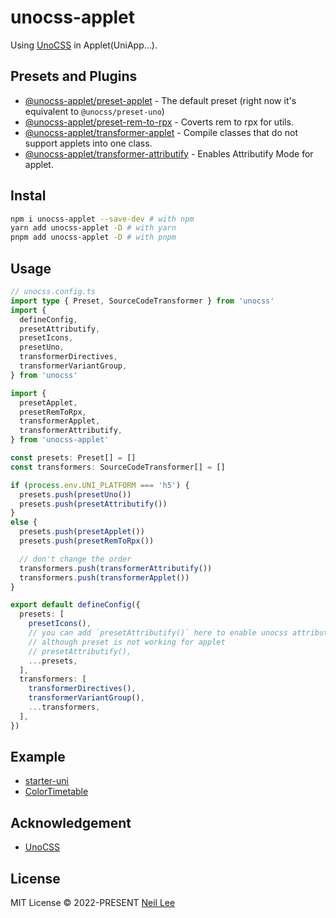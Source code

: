 # unocss-applet

Using [UnoCSS](https://github.com/unocss/unocss) in Applet(UniApp...).

## Presets and Plugins
- [@unocss-applet/preset-applet](./packages/preset-applet) - The default preset  (right now it's equivalent to `@unocss/preset-uno`)
- [@unocss-applet/preset-rem-to-rpx](./packages/preset-rem-to-rpx) - Coverts rem to rpx for utils.
- [@unocss-applet/transformer-applet](./packages/transformer-applet) - Compile classes that do not support applets into one class.
- [@unocss-applet/transformer-attributify](./packages/transformer-attributify) - Enables Attributify Mode for applet.

## Instal

```bash
npm i unocss-applet --save-dev # with npm
yarn add unocss-applet -D # with yarn
pnpm add unocss-applet -D # with pnpm
```

## Usage

```ts
// unocss.config.ts
import type { Preset, SourceCodeTransformer } from 'unocss'
import {
  defineConfig,
  presetAttributify,
  presetIcons,
  presetUno,
  transformerDirectives,
  transformerVariantGroup,
} from 'unocss'

import {
  presetApplet,
  presetRemToRpx,
  transformerApplet,
  transformerAttributify,
} from 'unocss-applet'

const presets: Preset[] = []
const transformers: SourceCodeTransformer[] = []

if (process.env.UNI_PLATFORM === 'h5') {
  presets.push(presetUno())
  presets.push(presetAttributify())
}
else {
  presets.push(presetApplet())
  presets.push(presetRemToRpx())

  // don't change the order
  transformers.push(transformerAttributify())
  transformers.push(transformerApplet())
}

export default defineConfig({
  presets: [
    presetIcons(),
    // you can add `presetAttributify()` here to enable unocss attributify mode prompt
    // although preset is not working for applet
    // presetAttributify(),
    ...presets,
  ],
  transformers: [
    transformerDirectives(),
    transformerVariantGroup(),
    ...transformers,
  ],
})
```

## Example

- [starter-uni](https://github.com/zguolee/starter-uni)
- [ColorTimetable](https://github.com/zguolee/ColorTimetable)

## Acknowledgement
- [UnoCSS](https://github.com/unocss/unocss)

## License

MIT License &copy; 2022-PRESENT [Neil Lee](https://github.com/zguolee)

